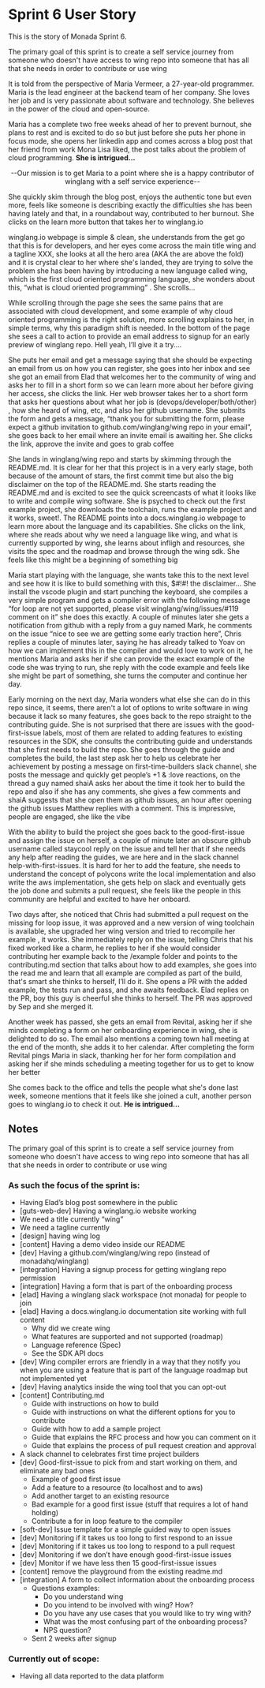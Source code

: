 # Sprint 6 User Story
This is the story of Monada Sprint 6.

The primary goal of this sprint is to create a self service journey from someone who doesn't have access to wing repo into someone that has all that she needs in order to contribute or use wing 

It is told from the perspective of Maria Vermeer, a 27-year-old programmer. Maria is the lead engineer at the backend team of her company. She loves her job and is very passionate about software and technology. She believes in the power of the cloud and open-source. 

Maria has a complete two free weeks ahead of her to prevent burnout, she plans to rest and is excited to do so but just before she puts her phone in focus mode, she opens her linkedin app and comes across a blog post that her friend from work Mona Lisa liked, the post talks about the problem of cloud programming. **She is intrigued…**

<p align="center">
--Our mission is to get Maria to a point where she is a happy contributor of winglang with a self service experience--
</p>

She quickly skim through the blog post, enjoys the authentic tone but even more, feels like someone is describing exactly the difficulties she has been having lately and that, in a roundabout way, contributed to her burnout. She clicks on the learn more button that takes her to winglang.io 

winglang.io webpage is simple & clean, she understands from the get go that this is for developers, and her eyes come across the main title wing and a tagline XXX, she looks at all the hero area (AKA the are above the fold) and it is crystal clear to her where she's landed, they are trying to solve the problem she has been having by introducing a new language called wing, which is the first cloud oriented programming language, she wonders about this, “what is cloud oriented programming” . She scrolls… 

While scrolling through the page she sees the same pains that are associated with cloud development, and some example of why cloud oriented programming is the right solution, more scrolling explains to her, in simple terms, why this paradigm shift is needed. In the bottom of the page she sees a call to action to provide an email address to signup for an early preview of winglang repo. Hell yeah, I’ll give it a try…. 

She puts her email and get a message saying that she should be expecting an email from us on how you can register, she goes into her inbox and see she got an email from Elad that welcomes her to the community of wing and asks her to fill in a short form so we can learn more about her before giving her access, she clicks the link. Her web browser takes her to a short form that asks her questions about what her job is (devops/developer/both/other) , how she heard of wing, etc, and also her github username. She submits the form and gets a message, “thank you for submitting the form, please expect a github invitation to github.com/winglang/wing repo in your email”, she goes back to her email where an invite email is awaiting her. She clicks the link, approve the invite and goes to grab coffee 

She lands in winglang/wing repo and starts by skimming through the README.md. It is clear for her that this project is in a very early stage, both because of the amount of stars, the first commit time but also the big disclaimer on the top of the README.md. She starts reading the README.md and is excited to see the quick screencasts of what it looks like to write and compile wing software. She is psyched to check out the first example project, she downloads the toolchain,  runs the example project and it works, sweet!. The README points into a docs.winglang.io webpage to learn more about the language and its capabilities. She clicks on the link, where she reads about why we need a language like wing, and what is currently supported by wing, she learns about infligh and resources, she visits the spec and the roadmap and browse through the wing sdk. She feels like this might be a beginning of something big

Maria start playing with the language, she wants take this to the next level and see how it is like to build something with this, $#!#! the disclaimer… She install the vscode plugin and start punching the keyboard, she compiles a very simple program and gets a compiler error with the following message “for loop are not yet supported, please visit winglang/wing/issues/#119 comment on it” she does this exactly. A couple of minutes later she gets a notification from github with a reply from a guy named Mark, he comments on the issue “nice to see we are getting some early traction here”, Chris replies a couple of minutes later, saying he has already talked to Yoav on how we can implement this in the compiler and would love to work on it, he mentions Maria and asks her if she can provide the exact example of the code she was trying to run, she reply with the code example and feels like she might be part of something, she turns the computer and continue her day. 

Early morning on the next day, Maria wonders what else she can do in this repo since, it seems, there aren't a lot of options to write software in wing because it lack so many features, she goes back to the repo straight to the contributing guide. She is not surprised that there are issues with the good-first-issue labels, most of them are related to adding features to existing resources in the SDK, she consults the contributing guide and understands that she first needs to build the repo. She goes through the guide and completes the build, the last step ask her to help us celebrate her achievement by posting a message on first-time-builders slack channel, she posts the message and quickly get people’s +1 & :love reactions, on the thread a guy named shaiA asks her about the time it took her to build the repo and also if she has any comments, she gives a few comments and shaiA suggests that she open them as github issues, an hour after opening the github issues Matthew replies with a comment. This is impressive, people are engaged, she like the vibe 

With the ability to build the project she goes back to the good-first-issue and assign the issue on herself, a couple of minute later an obscure github username called staycool reply on the issue and tell her that if she needs any help after reading the guides, we are here and in the slack channel help-with-first-issues. It is hard for her to add the feature, she needs to understand the concept of polycons write the local implementation and also write the aws implementation, she gets help on slack and eventually gets the job done and submits a pull request, she feels like the people in this community are helpful and excited to have her onboard.

Two days after, she noticed that Chris had submitted a pull request on the missing for loop issue, it was approved and a new version of wing toolchain is available, she upgraded her wing version and tried to recompile her example , it works. She immediately reply on the issue, telling Chris that his fixed worked like a charm, he replies to her if she would consider contributing her example back to the /example folder and points to the contributing.md section that talks about how to add examples, she goes into the read me and learn that all example are compiled as part of the build, that's smart she thinks to herself, I’ll do it. She opens a PR with the added example, the tests run and pass, and she awaits feedback. Elad replies on the PR, boy this guy is cheerful she thinks to herself. The PR was approved by Sep and she merged it. 

Another week has passed, she gets an email from Revital, asking her if she minds completing a form on her onboarding experience in wing, she is delighted to do so. The email also mentions a coming town hall meeting at the end of the month, she adds it to her calendar. After completing the form Revital pings Maria in slack, thanking her for her form compilation and asking her if she minds scheduling a meeting together for us to get to know her better

She comes back to the office and tells the people what she's done last week, someone mentions that it feels like she joined a cult, another person goes to winglang.io to check it out. **He is intrigued…**


## Notes

The primary goal of this sprint is to create a self service journey from someone who doesn't have access to wing repo into someone that has all that she needs in order to contribute or use wing 

### As such the focus of the sprint is:

- Having Elad’s blog post somewhere in the public 
- [guts-web-dev] Having a winglang.io website working
- We need a title currently “wing”
- We need a tagline currently 
- [design] having wing log
- [content] Having a demo video inside our README
- [dev] Having a github.com/winglang/wing repo (instead of monadahq/winglang)
- [integration] Having a signup process for getting winglang repo permission 
- [integration] Having a form that is part of the onboarding process
- [elad] Having a winglang slack workspace (not monada) for people to join
- [elad] Having a docs.winglang.io documentation site working with full content
  - Why did we create wing
  - What features are supported and not supported  (roadmap) 
  - Language reference (Spec)
  - See the SDK API docs
- [dev] Wing compiler errors are friendly in a way that they notify you when you are using a feature that is part of the language roadmap but not implemented yet
- [dev] Having analytics inside the wing tool that you can opt-out 
- [content] Contributing.md 
  - Guide with instructions on how to build
  - Guide with instructions on what the different options for you to contribute
  - Guide with how to add a sample project
  - Guide that explains the RFC process and how you can comment on it
  - Guide that explains the process of pull request creation and approval
- A slack channel to celebrates first time project builders
- [dev] Good-first-issue to pick from and start working on them, and eliminate any bad ones
  - Example of good first issue
   - Add a feature to a resource (to localhost and to aws)
   - Add another target to an existing resource 
  - Bad example for a good first issue (stuff that requires a lot of hand holding)
   - Contribute a for in loop feature to the compiler
- [soft-dev] Issue template for a simple guided way to open issues 
- [dev] Monitoring if it takes us too long to first respond to an issue 
- [dev] Monitoring if it takes us too long to respond to a pull request
- [dev] Monitoring if we don’t have enough good-first-issue issues
- [dev] Monitor if we have less then 15 good-first-issue issues
- [content] remove the playground from the existing readme.md
- [integration] A form to collect information about the onboarding process
  - Questions examples:
    - Do you understand wing
    - Do you intend to be involved with wing? How? 
    - Do you have any use cases that you would like to try wing with? 
    - What was the most confusing part of the onboarding process?
    - NPS question?
  - Sent 2 weeks after signup 

### Currently out of scope:
- Having all data reported to the data platform 

